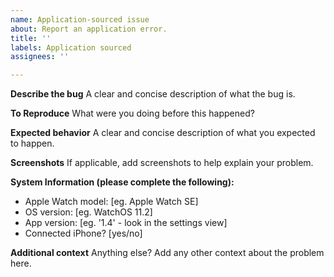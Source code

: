 ```yaml
---
name: Application-sourced issue
about: Report an application error.
title: ''
labels: Application sourced
assignees: ''

---
```


**Describe the bug**
A clear and concise description of what the bug is.

**To Reproduce**
What were you doing before this happened?

**Expected behavior**
A clear and concise description of what you expected to happen.

**Screenshots**
If applicable, add screenshots to help explain your problem.

**System Information (please complete the following):**
- Apple Watch model: [eg. Apple Watch SE]
- OS version: [eg. WatchOS 11.2]
- App version: [eg. '1.4' - look in the settings view]
- Connected iPhone? [yes/no]

**Additional context**
Anything else? Add any other context about the problem here.
